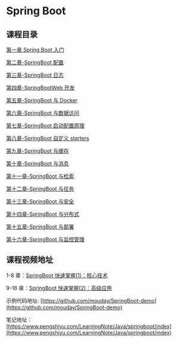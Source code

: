 # Spring Boot

## 课程目录

[第一章 Spring Boot 入门](第一章-SpringBoot入门)

[第二章-SpringBoot 配置](第二章-SpringBoot配置)

[第三章-SpringBoot 日志](第三章-SpringBoot日志)

[第四章-SpringBootWeb 开发](第四章-SpringBootWeb开发)

[第五章-SpringBoot 与 Docker](第五章-SpringBoot与Docker)

[第六章-SpringBoot 与数据访问](第六章-SpringBoot与数据访问)

[第七章-SpringBoot 启动配置原理](第七章-SpringBoot启动配置原理)

[第八章-SpringBoot 自定义 starters](第八章-SpringBoot自定义starters)

[第九章-SpringBoot 与缓存](第九章-SpringBoot与缓存)

[第十章-SpringBoot 与消息](第十章-SpringBoot与消息)

[第十一章-SpringBoot 与检索](第十一章-SpringBoot与检索)

[第十二章-SpringBoot 与任务](第十二章-SpringBoot与任务)

[第十三章-SpringBoot 与安全](第十三章-SpringBoot与安全)

[第十四章-SpringBoot 与分布式](第十四章-SpringBoot与分布式)

[第十五章-SpringBoot 与部署](第十五章-SpringBoot与部署)

[第十六章-SpringBoot 与监控管理](第十六章-SpringBoot与监控管理)

## 课程视频地址

1-8 章：[SpringBoot 快速掌握(1)：核心技术](https://edu.aliyun.com/course/1912)

9-16 章：[SpringBoot 快速掌握(2)：高级应用 ](https://edu.aliyun.com/course/1913)

示例代码地址:
[https://github.com/mouday/SpringBoot-demo](https://github.com/mouday/SpringBoot-demo)

笔记地址：
[https://www.pengshiyu.com/LearningNote/Java/springboot/index](https://www.pengshiyu.com/LearningNote/Java/springboot/index)
